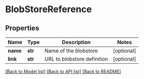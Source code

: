 # BlobStoreReference

## Properties
Name | Type | Description | Notes
------------ | ------------- | ------------- | -------------
**name** | **str** | Name of the blobstore | [optional] 
**link** | **str** | URL to blobstore definition | [optional] 

[[Back to Model list]](../README.md#documentation-for-models) [[Back to API list]](../README.md#documentation-for-api-endpoints) [[Back to README]](../README.md)

